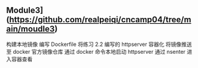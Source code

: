 ## Module3](https://github.com/realpeiqi/cncamp04/tree/main/moudle3)

构建本地镜像 编写 Dockerfile 将练习 2.2 编写的 httpserver 容器化 将镜像推送至 docker 官方镜像仓库 通过 docker 命令本地启动 httpserver 通过 nsenter 进入容器查看 
